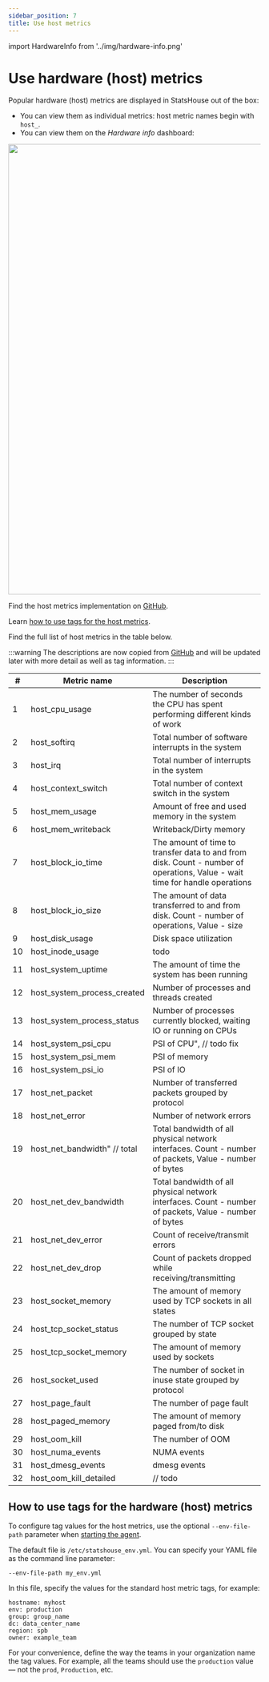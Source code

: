 ```yaml
---
sidebar_position: 7
title: Use host metrics
---
```


import HardwareInfo from '../img/hardware-info.png'

# Use hardware (host) metrics

Popular hardware (host) metrics are displayed in StatsHouse out of the box:
* You can view them as individual metrics: host metric names begin with `host_`.
* You can view them on the _Hardware info_ dashboard:

<img src={HardwareInfo} width="900"/>

Find the host metrics implementation on [GitHub](https://github.com/VKCOM/statshouse/blob/1c45de2c5ecee27a767a4821ed85315c1a0dff49/internal/format/predefined_hardware.go#L37).

Learn [how to use tags for the host metrics](#how-to-use-tags-for-the-hardware-host-metrics).

Find the full list of host metrics in the table below.

:::warning
The descriptions are now copied from
[GitHub](https://github.com/VKCOM/statshouse/blob/1c45de2c5ecee27a767a4821ed85315c1a0dff49/internal/format/predefined_hardware.go#L37)
and will be updated later with more detail as well as tag information.
:::

| #  | Metric name                  | Description                                                                                                                 |
|----|------------------------------|-----------------------------------------------------------------------------------------------------------------------------|
| 1  | host_cpu_usage               | The number of seconds the CPU has spent performing different kinds of work                                                  |
| 2  | host_softirq                 | Total number of software interrupts in the system                                                                           |
| 3  | host_irq                     | Total number of interrupts in the system                                                                                    |
| 4  | host_context_switch          | Total number of context switch in the system                                                                                |
| 5  | host_mem_usage               | Amount of free and used memory in the system                                                                                |
| 6  | host_mem_writeback           | Writeback/Dirty memory                                                                                                      |
| 7  | host_block_io_time           | The amount of time to transfer data to and from disk. Count - number of operations, Value - wait time for handle operations |
| 8  | host_block_io_size           | The amount of data transferred to and from disk. Count - number of operations, Value - size                                 |
| 9  | host_disk_usage              | Disk space utilization                                                                                                      |
| 10 | host_inode_usage             | todo                                                                                                                          |
| 11 | host_system_uptime           | The amount of time the system has been running                                                                              |
| 12 | host_system_process_created  | Number of processes and threads created                                                                                     |
| 13 | host_system_process_status   | Number of processes currently blocked, waiting IO or running on CPUs                                                        |
| 14 | host_system_psi_cpu          | PSI of CPU", // todo fix                                                                                                    |
| 15 | host_system_psi_mem          | PSI of memory                                                                                                               |
| 16 | host_system_psi_io           | PSI of IO                                                                                                                   |
| 17 | host_net_packet              | Number of transferred packets grouped by protocol                                                                           |
| 18 | host_net_error               | Number of network errors                                                                                                    |
| 19 | host_net_bandwidth" // total | Total bandwidth of all physical network interfaces. Count - number of packets, Value - number of bytes                      |
| 20 | host_net_dev_bandwidth       | Total bandwidth of all physical network interfaces. Count - number of packets, Value - number of bytes                      |
| 21 | host_net_dev_error           | Count of receive/transmit errors                                                                                            |
| 22 | host_net_dev_drop            | Count of packets dropped while receiving/transmitting                                                                       |
| 23 | host_socket_memory           | The amount of memory used by TCP sockets in all states                                                                      |
| 24 | host_tcp_socket_status       | The number of TCP socket grouped by state                                                                                   |
| 25 | host_tcp_socket_memory       | The amount of memory used by sockets                                                                                        |
| 26 | host_socket_used             | The number of socket in inuse state grouped by protocol                                                                     |
| 27 | host_page_fault              | The number of page fault                                                                                                    |
| 28 | host_paged_memory            | The amount of memory paged from/to disk                                                                                     |
| 29 | host_oom_kill                | The number of OOM                                                                                                           |
| 30 | host_numa_events             | NUMA events                                                                                                                 |
| 31 | host_dmesg_events            | dmesg events                                                                                                                |
| 32 | host_oom_kill_detailed       | // todo                                                                                                                     |

## How to use tags for the hardware (host) metrics

To configure tag values for the host metrics, use the optional `--env-file-path`
parameter when [starting the agent](#agents).

The default file is `/etc/statshouse_env.yml`. You can specify your YAML file as the command line parameter:
```
--env-file-path my_env.yml
```
In this file, specify the values for the standard host metric tags, for example:
```
hostname: myhost
env: production
group: group_name
dc: data_center_name
region: spb
owner: example_team
```

For your convenience, define the way the teams in your organization name the tag values.
For example, all the teams should use the `production` value — not the `prod`, `Production`, etc.
